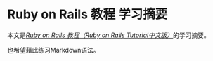 # Ruby on Rails 教程 学习摘要

本文是[*Ruby on Rails 教程（Ruby on Rails Tutorial中文版）*](http://railstutorial-china.org/)的学习摘要。

也希望藉此练习Markdown语法。

